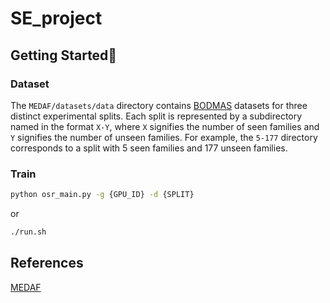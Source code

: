 # SE_project

## Getting Started🚀

### Dataset

The `MEDAF/datasets/data` directory contains [BODMAS](https://whyisyoung.github.io/BODMAS/) datasets for three distinct experimental splits. Each split is represented by a subdirectory named in the format `X-Y`, where `X` signifies the number of seen families and `Y` signifies the number of unseen families. For example, the `5-177` directory corresponds to a split with 5 seen families and 177 unseen families.

### Train

```bash
python osr_main.py -g {GPU_ID} -d {SPLIT}
```

or

```bash
./run.sh
```

## References

[MEDAF](https://github.com/Vanixxz/MEDAF)